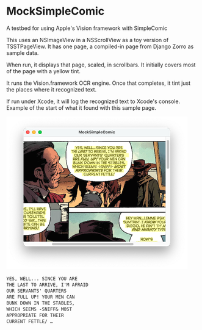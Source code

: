# MockSimpleComic
A testbed for using Apple's Vision framework with SimpleComic

This uses an NSImageView in a NSScrollView as a toy version of TSSTPageView. It has one page,
a compiled-in page from Django Zorro as sample data.

When run, it displays that page, scaled, in scrollbars. It initially covers most of the page
with a yellow tint.

It runs the Vision.framework OCR engine. Once that completes, it tint just the places where
it recognized text.

If run under Xcode, it will log the recognized text to Xcode's console. Example of the start of
what it found with this sample page.

![sample](images/sample.png)

```
YES, WELL... SINCE YOU ARE
THE LAST TO ARRIVE, I'M AFRAID
OUR SERVANTS' QUARTERS
ARE FULL UP! YOUR MEN CAN
BUNK DOWN IN THE STABLES,
WHICH SEEMS -SNIFF& MOST
APPROPRIATE FOR THEIR
CURRENT FETTLE/ …
```
